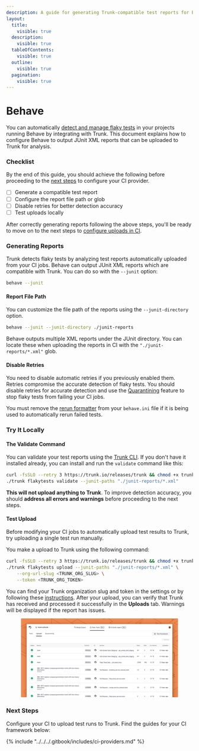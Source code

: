 ```yaml
---
description: A guide for generating Trunk-compatible test reports for Behave
layout:
  title:
    visible: true
  description:
    visible: true
  tableOfContents:
    visible: true
  outline:
    visible: true
  pagination:
    visible: true
---
```


# Behave

You can automatically [detect and manage flaky tests](../../detection.md) in your projects running Behave by integrating with Trunk. This document explains how to configure Behave to output JUnit XML reports that can be uploaded to Trunk for analysis.

### Checklist

By the end of this guide, you should achieve the following before proceeding to the [next steps](behave.md#next-step) to configure your CI provider.

* [ ] Generate a compatible test report
* [ ] Configure the report file path or glob
* [ ] Disable retries for better detection accuracy
* [ ] Test uploads locally

After correctly generating reports following the above steps, you'll be ready to move on to the next steps to [configure uploads in CI](../ci-providers/).

### Generating Reports

Trunk detects flaky tests by analyzing test reports automatically uploaded from your CI jobs. Behave can output JUnit XML reports which are compatible with Trunk. You can do so with the `--junit` option:

```sh
behave --junit
```

#### Report File Path

You can customize the file path of the reports using the `--junit-directory` option.

```sh
behave --junit --junit-directory ./junit-reports
```

Behave outputs multiple XML reports under the JUnit directory. You can locate these when uploading the reports in CI with the `"./junit-reports/*.xml"` glob.

#### Disable Retries

You need to disable automatic retries if you previously enabled them. Retries compromise the accurate detection of flaky tests. You should disable retries for accurate detection and use the [Quarantining](../../quarantining.md) feature to stop flaky tests from failing your CI jobs.

You must remove the [rerun formatter](https://behave.readthedocs.io/en/latest/formatters/#formatters) from your `behave.ini` file if it is being used to automatically rerun failed tests.

### Try It Locally

#### The Validate Command

You can validate your test reports using the [Trunk CLI](../../uploader.md). If you don't have it installed already, you can install and run the `validate` command like this:

```sh
curl -fsSLO --retry 3 https://trunk.io/releases/trunk && chmod +x trunk
./trunk flakytests validate --junit-paths "./junit-reports/*.xml"
```

**This will not upload anything to Trunk**. To improve detection accuracy, you should **address all errors and warnings** before proceeding to the next steps.

#### Test Upload

Before modifying your CI jobs to automatically upload test results to Trunk, try uploading a single test run manually.

You make a upload to Trunk using the following command:

```sh
curl -fsSLO --retry 3 https://trunk.io/releases/trunk && chmod +x trunk
./trunk flakytests upload --junit-paths "./junit-reports/*.xml" \
    --org-url-slug <TRUNK_ORG_SLUG> \
    --token <TRUNK_ORG_TOKEN>
```

You can find your Trunk organization slug and token in the settings or by following these [instructions](https://docs.trunk.io/flaky-tests/get-started/ci-providers/otherci#id-1.-store-a-trunk_token-secret-in-your-ci-system). After your upload, you can verify that Trunk has received and processed it successfully in the **Uploads** tab. Warnings will be displayed if the report has issues.

<figure><picture><source srcset="../../../.gitbook/assets/data-uploads-dark.png" media="(prefers-color-scheme: dark)"><img src="../../../.gitbook/assets/data-uploads-light.png" alt=""></picture><figcaption></figcaption></figure>

### Next Steps

Configure your CI to upload test runs to Trunk. Find the guides for your CI framework below:

{% include "../../../.gitbook/includes/ci-providers.md" %}

